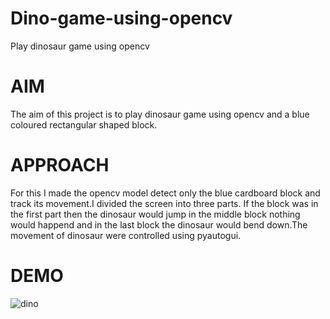 # Dino-game-using-opencv
Play dinosaur game using opencv 

# AIM
The aim of this project is to play dinosaur game using opencv and a blue coloured rectangular shaped block.
# APPROACH
For this I made the opencv model detect only the blue cardboard block and track its movement.I divided the screen into three parts.
If the block was in the first part then the dinosaur would jump in the middle block nothing would happend and in the last block the dinosaur would bend down.The movement of 
dinosaur were controlled using pyautogui.
# DEMO

![dino](https://user-images.githubusercontent.com/53776611/94231550-dcb3dc80-ff21-11ea-937c-aa0b57584138.gif)
